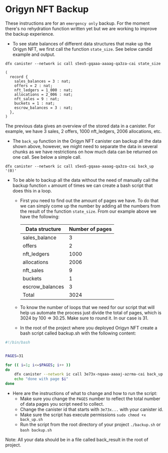 # Origyn NFT Backup

These instructions are for an `emergency only` backup.
For the moment there's no rehydration function written yet but we are working to improve the backup experience.

- To see state balances of different data structures that make up the Origyn NFT, we first call the function `state_size`. See below candid example and output.
```
dfx canister --network ic call s5eo5-gqaaa-aaaag-qa3za-cai state_size

(
  record {
    sales_balances = 3 : nat;
    offers = 2 : nat;
    nft_ledgers = 1_000 : nat;
    allocations = 2_006 : nat;
    nft_sales = 9 : nat;
    buckets = 1 : nat;
    escrow_balances = 3 : nat;
  },
)

```
The previous data gives an overview of the stored data in a canister. For example, we have 3 sales, 2 offers, 1000 nft_ledgers, 2006 allocations, etc.

- The `back_up` function in the Origyn NFT canister can backup all the data shown above, however, we might need to separate the data in several chunks as we have restrictions on how much data can be returned on one call. See below a simple call.
```
dfx canister --network ic call s5eo5-gqaaa-aaaag-qa3za-cai back_up '(0)'
```
- To be able to backup all the data without the need of manually call the backup function `x` amount of times we can create a bash script that does this in a loop.
  - First you need to find out the amount of pages we have. To do that we can simply come up the number by adding all the numbers from the result of the function `state_size`. From our example above we have the following:
  
    | Data structure | Number of pages |
    | --- | ----------- |
    | sales_balance | 3 |
    | offers | 2 |
    | nft_ledgers | 1000 |
    | allocations | 2006 |
    | nft_sales | 9 |
    | buckets | 1 |
    | escrow_balances | 3 |
    | Total | 3024 |
  - To know the number of loops that we need for our script that will help us automate the process just divide the total of pages, which is 3024 by 100 => 30.25. Make sure to round it. In our case is 31.
  - In the root of the project where you deployed Origyn NFT create a bash script called backup.sh with the following content:

```bash
#!/bin/bash


PAGES=31

for (( i=1; i<=$PAGES; i++ ))
do
    dfx canister --network ic call 3e73x-nqaaa-aaaaj-azrma-cai back_up "($i)" >> backup_result
    echo "done with page $i"
done
```

- Here are the instructions of what to change and how to run the script:
  - Make sure you change the `PAGES` number to reflect the total number of data pages you script need to collect.
  - Change the canister id that starts with `3e73x...` with your canister id.
  - Make sure the script has execute permissions `sudo chmod +x back_up.sh`
  - Run the script from the root directory of your project `./backup.sh` or `bash backup.sh`

Note: All your data should be in a file called back_result in the root of project.
 
